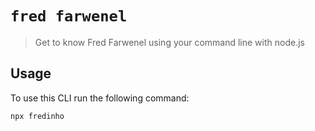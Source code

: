 # `fred farwenel`

> Get to know Fred Farwenel using your command line with node.js

## Usage

To use this CLI run the following command:

```sh
npx fredinho
```
